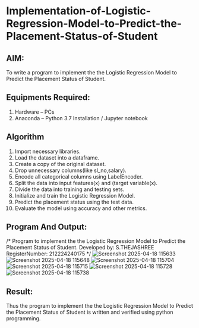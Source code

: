 # Implementation-of-Logistic-Regression-Model-to-Predict-the-Placement-Status-of-Student

## AIM:
To write a program to implement the the Logistic Regression Model to Predict the Placement Status of Student.

## Equipments Required:
1. Hardware – PCs
2. Anaconda – Python 3.7 Installation / Jupyter notebook

## Algorithm
1. Import necessary libraries.
2. Load the dataset into a dataframe.
3. Create a copy of the original dataset.
4. Drop unnecessary columns(like sl_no,salary).
5. Encode all categorical columns using LabelEncoder.
6. Split the data into input features(x) and (target variable(x).
7. Divide the data into training and testing sets.
8. Initialize and train the Logistic Regression Model.
9. Predict the placement status using the test data.
10. Evaluate the model using accuracy and other metrics.

## Program And Output:
/*
Program to implement the the Logistic Regression Model to Predict the Placement Status of Student.
Developed by: S.THEJASHREE
RegisterNumber:  212224240175
*/
![Screenshot 2025-04-18 115633](https://github.com/user-attachments/assets/2ccf2c72-78f0-44d6-ad29-c088bb44ec07)
![Screenshot 2025-04-18 115648](https://github.com/user-attachments/assets/97da90df-4d02-469d-8589-e9a1d66076ab)
![Screenshot 2025-04-18 115704](https://github.com/user-attachments/assets/12ffae5e-4637-4fce-9b0d-2ab8e5246d05)
![Screenshot 2025-04-18 115715](https://github.com/user-attachments/assets/3736ae67-8ddc-45e9-8184-e3d4f9bab12d)
![Screenshot 2025-04-18 115728](https://github.com/user-attachments/assets/fd62433f-289b-4faa-b351-476c841f1273)
![Screenshot 2025-04-18 115738](https://github.com/user-attachments/assets/966cc25b-a914-41ff-8d03-62687ce5ddd2)




## Result:
Thus the program to implement the the Logistic Regression Model to Predict the Placement Status of Student is written and verified using python programming.
